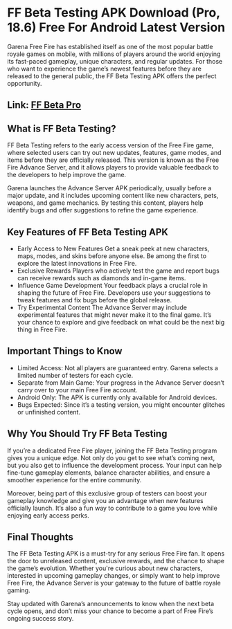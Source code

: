 # FF Beta Testing APK Download (Pro, 18.6) Free For Android Latest Version

Garena Free Fire has established itself as one of the most popular battle royale games on mobile, with millions of players around the world enjoying its fast-paced gameplay, unique characters, and regular updates. For those who want to experience the game’s newest features before they are released to the general public, the FF Beta Testing APK offers the perfect opportunity.

## Link: <a href="https://ffbeta.app/">FF Beta Pro</a>

## What is FF Beta Testing?
FF Beta Testing refers to the early access version of the Free Fire game, where selected users can try out new updates, features, game modes, and items before they are officially released. This version is known as the Free Fire Advance Server, and it allows players to provide valuable feedback to the developers to help improve the game.

Garena launches the Advance Server APK periodically, usually before a major update, and it includes upcoming content like new characters, pets, weapons, and game mechanics. By testing this content, players help identify bugs and offer suggestions to refine the game experience.

## Key Features of FF Beta Testing APK
- Early Access to New Features
Get a sneak peek at new characters, maps, modes, and skins before anyone else. Be among the first to explore the latest innovations in Free Fire.
- Exclusive Rewards
Players who actively test the game and report bugs can receive rewards such as diamonds and in-game items.
- Influence Game Development
Your feedback plays a crucial role in shaping the future of Free Fire. Developers use your suggestions to tweak features and fix bugs before the global release.
- Try Experimental Content
The Advance Server may include experimental features that might never make it to the final game. It’s your chance to explore and give feedback on what could be the next big thing in Free Fire.

## Important Things to Know
- Limited Access: Not all players are guaranteed entry. Garena selects a limited number of testers for each cycle.
- Separate from Main Game: Your progress in the Advance Server doesn’t carry over to your main Free Fire account.
- Android Only: The APK is currently only available for Android devices.
- Bugs Expected: Since it’s a testing version, you might encounter glitches or unfinished content.

## Why You Should Try FF Beta Testing
If you’re a dedicated Free Fire player, joining the FF Beta Testing program gives you a unique edge. Not only do you get to see what’s coming next, but you also get to influence the development process. Your input can help fine-tune gameplay elements, balance character abilities, and ensure a smoother experience for the entire community.

Moreover, being part of this exclusive group of testers can boost your gameplay knowledge and give you an advantage when new features officially launch. It’s also a fun way to contribute to a game you love while enjoying early access perks.

## Final Thoughts
The FF Beta Testing APK is a must-try for any serious Free Fire fan. It opens the door to unreleased content, exclusive rewards, and the chance to shape the game’s evolution. Whether you're curious about new characters, interested in upcoming gameplay changes, or simply want to help improve Free Fire, the Advance Server is your gateway to the future of battle royale gaming.

Stay updated with Garena’s announcements to know when the next beta cycle opens, and don’t miss your chance to become a part of Free Fire’s ongoing success story.
